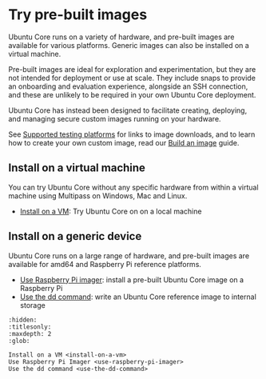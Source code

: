 # Try pre-built images

Ubuntu Core runs on a variety of hardware, and pre-built images are available for various platforms. Generic images can also be installed on a virtual machine.

Pre-built images are ideal for exploration and experimentation, but they are not intended for deployment or use at scale. They include snaps to provide an onboarding and evaluation experience, alongside an SSH connection, and these are unlikely to be required in your own Ubuntu Core deployment. 

Ubuntu Core has instead been designed to facilitate creating, deploying, and managing secure custom images running on your hardware.

See [Supported testing platforms](/reference/testing-platforms) for links to image downloads, and to learn how to create your own custom image, read our [Build an image](/tutorials/build-your-first-image/index) guide.

## Install on a virtual machine

You can try Ubuntu Core without any specific hardware from within a virtual machine using Multipass on Windows, Mac and Linux.

* [Install on a VM](install-on-a-vm): Try Ubuntu Core on on a local machine

## Install on a generic device

Ubuntu Core runs on a large range of hardware, and pre-built images are available for amd64 and Raspberry Pi reference platforms.

- [Use Raspberry Pi imager](use-raspberry-pi-imager): install a pre-built Ubuntu Core image on a Raspberry Pi
- [Use the dd command](use-the-dd-command): write an Ubuntu Core reference image to internal storage


```{toctree}
:hidden:
:titlesonly:
:maxdepth: 2
:glob:

Install on a VM <install-on-a-vm>
Use Raspberry Pi Imager <use-raspberry-pi-imager>
Use the dd command <use-the-dd-command>
